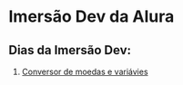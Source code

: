 # Imersão Dev da Alura

## Dias da Imersão Dev:

1. <a href="aula01/index.html">Conversor de moedas e variávies</a>
